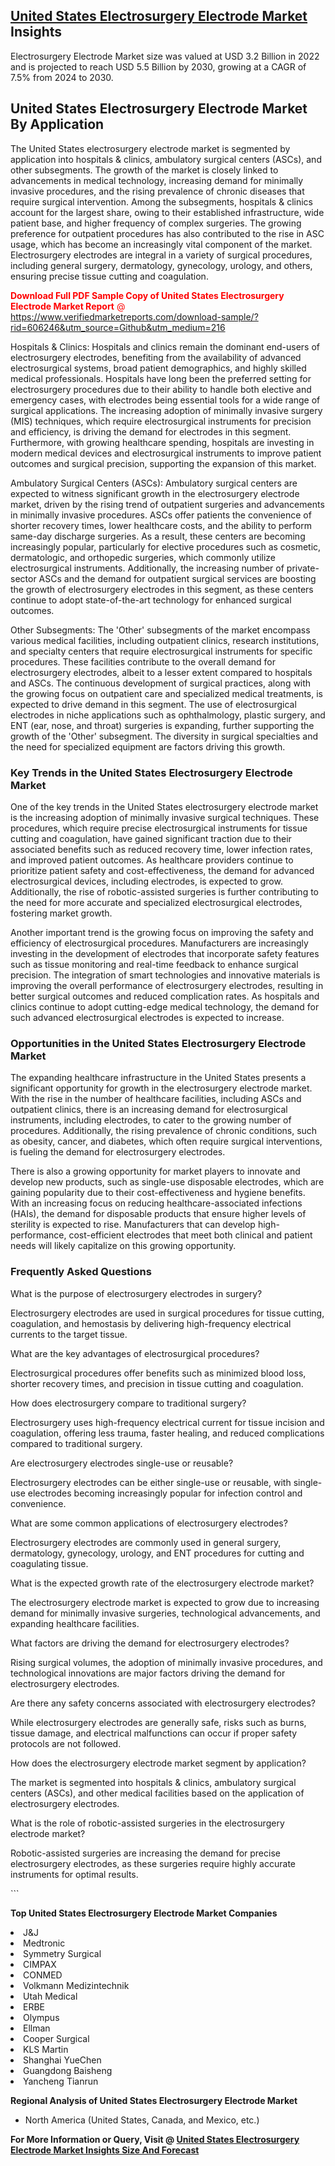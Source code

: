 <h2><a href="https://www.verifiedmarketreports.com/download-sample/?rid=606246&amp;utm_source=Github&amp;utm_medium=216" target="_blank">United States Electrosurgery Electrode Market</a> Insights</h2><p>Electrosurgery Electrode Market size was valued at USD 3.2 Billion in 2022 and is projected to reach USD 5.5 Billion by 2030, growing at a CAGR of 7.5% from 2024 to 2030.</p><p><h2>United States Electrosurgery Electrode Market By Application</h2><p>The United States electrosurgery electrode market is segmented by application into hospitals & clinics, ambulatory surgical centers (ASCs), and other subsegments. The growth of the market is closely linked to advancements in medical technology, increasing demand for minimally invasive procedures, and the rising prevalence of chronic diseases that require surgical intervention. Among the subsegments, hospitals & clinics account for the largest share, owing to their established infrastructure, wide patient base, and higher frequency of complex surgeries. The growing preference for outpatient procedures has also contributed to the rise in ASC usage, which has become an increasingly vital component of the market. Electrosurgery electrodes are integral in a variety of surgical procedures, including general surgery, dermatology, gynecology, urology, and others, ensuring precise tissue cutting and coagulation.<p><span class=""><span style="color: #ff0000;"><strong>Download Full PDF Sample Copy of United States Electrosurgery Electrode Market Report</strong> @ </span><a href="https://www.verifiedmarketreports.com/download-sample/?rid=606246&amp;utm_source=Github&amp;utm_medium=216" target="_blank">https://www.verifiedmarketreports.com/download-sample/?rid=606246&amp;utm_source=Github&amp;utm_medium=216</a></span></p><p>Hospitals & Clinics: Hospitals and clinics remain the dominant end-users of electrosurgery electrodes, benefiting from the availability of advanced electrosurgical systems, broad patient demographics, and highly skilled medical professionals. Hospitals have long been the preferred setting for electrosurgery procedures due to their ability to handle both elective and emergency cases, with electrodes being essential tools for a wide range of surgical applications. The increasing adoption of minimally invasive surgery (MIS) techniques, which require electrosurgical instruments for precision and efficiency, is driving the demand for electrodes in this segment. Furthermore, with growing healthcare spending, hospitals are investing in modern medical devices and electrosurgical instruments to improve patient outcomes and surgical precision, supporting the expansion of this market.<p>Ambulatory Surgical Centers (ASCs): Ambulatory surgical centers are expected to witness significant growth in the electrosurgery electrode market, driven by the rising trend of outpatient surgeries and advancements in minimally invasive procedures. ASCs offer patients the convenience of shorter recovery times, lower healthcare costs, and the ability to perform same-day discharge surgeries. As a result, these centers are becoming increasingly popular, particularly for elective procedures such as cosmetic, dermatologic, and orthopedic surgeries, which commonly utilize electrosurgical instruments. Additionally, the increasing number of private-sector ASCs and the demand for outpatient surgical services are boosting the growth of electrosurgery electrodes in this segment, as these centers continue to adopt state-of-the-art technology for enhanced surgical outcomes.<p>Other Subsegments: The 'Other' subsegments of the market encompass various medical facilities, including outpatient clinics, research institutions, and specialty centers that require electrosurgical instruments for specific procedures. These facilities contribute to the overall demand for electrosurgery electrodes, albeit to a lesser extent compared to hospitals and ASCs. The continuous development of surgical practices, along with the growing focus on outpatient care and specialized medical treatments, is expected to drive demand in this segment. The use of electrosurgical electrodes in niche applications such as ophthalmology, plastic surgery, and ENT (ear, nose, and throat) surgeries is expanding, further supporting the growth of the 'Other' subsegment. The diversity in surgical specialties and the need for specialized equipment are factors driving this growth.<h3>Key Trends in the United States Electrosurgery Electrode Market</h3><p>One of the key trends in the United States electrosurgery electrode market is the increasing adoption of minimally invasive surgical techniques. These procedures, which require precise electrosurgical instruments for tissue cutting and coagulation, have gained significant traction due to their associated benefits such as reduced recovery time, lower infection rates, and improved patient outcomes. As healthcare providers continue to prioritize patient safety and cost-effectiveness, the demand for advanced electrosurgical devices, including electrodes, is expected to grow. Additionally, the rise of robotic-assisted surgeries is further contributing to the need for more accurate and specialized electrosurgical electrodes, fostering market growth.<p>Another important trend is the growing focus on improving the safety and efficiency of electrosurgical procedures. Manufacturers are increasingly investing in the development of electrodes that incorporate safety features such as tissue monitoring and real-time feedback to enhance surgical precision. The integration of smart technologies and innovative materials is improving the overall performance of electrosurgery electrodes, resulting in better surgical outcomes and reduced complication rates. As hospitals and clinics continue to adopt cutting-edge medical technology, the demand for such advanced electrosurgical electrodes is expected to increase.<h3>Opportunities in the United States Electrosurgery Electrode Market</h3><p>The expanding healthcare infrastructure in the United States presents a significant opportunity for growth in the electrosurgery electrode market. With the rise in the number of healthcare facilities, including ASCs and outpatient clinics, there is an increasing demand for electrosurgical instruments, including electrodes, to cater to the growing number of procedures. Additionally, the rising prevalence of chronic conditions, such as obesity, cancer, and diabetes, which often require surgical interventions, is fueling the demand for electrosurgery electrodes.<p>There is also a growing opportunity for market players to innovate and develop new products, such as single-use disposable electrodes, which are gaining popularity due to their cost-effectiveness and hygiene benefits. With an increasing focus on reducing healthcare-associated infections (HAIs), the demand for disposable products that ensure higher levels of sterility is expected to rise. Manufacturers that can develop high-performance, cost-efficient electrodes that meet both clinical and patient needs will likely capitalize on this growing opportunity.<h3>Frequently Asked Questions</h3><p>What is the purpose of electrosurgery electrodes in surgery?</p><p>Electrosurgery electrodes are used in surgical procedures for tissue cutting, coagulation, and hemostasis by delivering high-frequency electrical currents to the target tissue.</p><p>What are the key advantages of electrosurgical procedures?</p><p>Electrosurgical procedures offer benefits such as minimized blood loss, shorter recovery times, and precision in tissue cutting and coagulation.</p><p>How does electrosurgery compare to traditional surgery?</p><p>Electrosurgery uses high-frequency electrical current for tissue incision and coagulation, offering less trauma, faster healing, and reduced complications compared to traditional surgery.</p><p>Are electrosurgery electrodes single-use or reusable?</p><p>Electrosurgery electrodes can be either single-use or reusable, with single-use electrodes becoming increasingly popular for infection control and convenience.</p><p>What are some common applications of electrosurgery electrodes?</p><p>Electrosurgery electrodes are commonly used in general surgery, dermatology, gynecology, urology, and ENT procedures for cutting and coagulating tissue.</p><p>What is the expected growth rate of the electrosurgery electrode market?</p><p>The electrosurgery electrode market is expected to grow due to increasing demand for minimally invasive surgeries, technological advancements, and expanding healthcare facilities.</p><p>What factors are driving the demand for electrosurgery electrodes?</p><p>Rising surgical volumes, the adoption of minimally invasive procedures, and technological innovations are major factors driving the demand for electrosurgery electrodes.</p><p>Are there any safety concerns associated with electrosurgery electrodes?</p><p>While electrosurgery electrodes are generally safe, risks such as burns, tissue damage, and electrical malfunctions can occur if proper safety protocols are not followed.</p><p>How does the electrosurgery electrode market segment by application?</p><p>The market is segmented into hospitals & clinics, ambulatory surgical centers (ASCs), and other medical facilities based on the application of electrosurgery electrodes.</p><p>What is the role of robotic-assisted surgeries in the electrosurgery electrode market?</p><p>Robotic-assisted surgeries are increasing the demand for precise electrosurgery electrodes, as these surgeries require highly accurate instruments for optimal results.</p>```</p><p><strong>Top United States Electrosurgery Electrode Market Companies</strong></p><div data-test-id=""><p><li>J&J</li><li> Medtronic</li><li> Symmetry Surgical</li><li> CIMPAX</li><li> CONMED</li><li> Volkmann Medizintechnik</li><li> Utah Medical</li><li> ERBE</li><li> Olympus</li><li> Ellman</li><li> Cooper Surgical</li><li> KLS Martin</li><li> Shanghai YueChen</li><li> Guangdong Baisheng</li><li> Yancheng Tianrun</li></p><div><strong>Regional Analysis of&nbsp;United States Electrosurgery Electrode Market</strong></div><ul><li dir="ltr"><p dir="ltr">North America&nbsp;(United States, Canada, and Mexico, etc.)</p></li></ul><p><strong>For More Information or Query, Visit @&nbsp;</strong><strong><a href="https://www.verifiedmarketreports.com/product/electrosurgery-electrode-market/?utm_source=Github&amp;utm_medium=216" target="_blank">United States Electrosurgery Electrode Market Insights Size And Forecast</a></strong></p></div>
